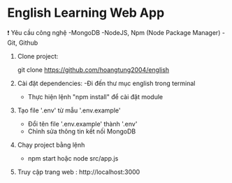 # English Learning Web App

❗ Yêu cầu công nghệ
   -MongoDB 
   -NodeJS, Npm (Node Package Manager)
   -Git, Github


1. Clone project:

   git clone https://github.com/hoangtung2004/english

3. Cài đặt dependencies:
   -Đi đến thư mục english trong terminal 
   - Thực hiện lệnh "npm install" để cài đặt module

4. Tạo file '.env' từ mẫu '.env.example'
   - Đổi tên file '.env.example' thành '.env'
   - Chỉnh sửa thông tin kết nối MongoDB

5. Chạy project bằng lệnh 
   - npm start hoặc node src/app.js

6. Truy cập trang web : http://localhost:3000
